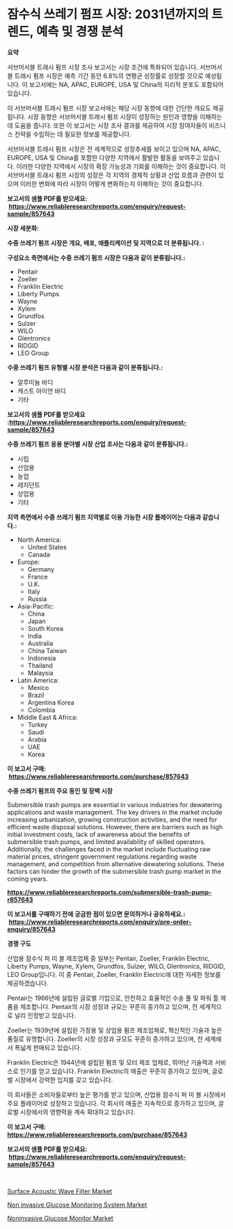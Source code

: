 <p><h1>잠수식 쓰레기 펌프 시장: 2031년까지의 트렌드, 예측 및 경쟁 분석</h1></p><p><strong>요약</strong></p>
<p><p>서브머서블 트래시 펌프 시장 조사 보고서는 시장 조건에 특화되어 있습니다. 서브머서블 트래시 펌프 시장은 예측 기간 동안 6.8%의 연평균 성장률로 성장할 것으로 예상됩니다. 이 보고서에는 NA, APAC, EUROPE, USA 및 China의 지리적 분포도 포함되어 있습니다.</p><p>이 서브머서블 트래시 펌프 시장 보고서에는 해당 시장 동향에 대한 간단한 개요도 제공됩니다. 시장 동향은 서브머서블 트래시 펌프 시장이 성장하는 원인과 영향을 이해하는 데 도움을 줍니다. 또한 이 보고서는 시장 조사 결과를 제공하여 시장 참여자들이 비즈니스 전략을 수립하는 데 필요한 정보를 제공합니다.</p><p>서브머서블 트래시 펌프 시장은 전 세계적으로 성장추세를 보이고 있으며 NA, APAC, EUROPE, USA 및 China를 포함한 다양한 지역에서 활발한 활동을 보여주고 있습니다. 이러한 다양한 지역에서 시장의 확장 가능성과 기회를 이해하는 것이 중요합니다. 이 서브머서블 트래시 펌프 시장의 성장은 각 지역의 경제적 상황과 산업 흐름과 관련이 있으며 이러한 변화에 따라 시장이 어떻게 변화하는지 이해하는 것이 중요합니다.</p></p>
<p><strong>보고서의 샘플 PDF를 받으세요: &nbsp;<a href="https://www.reliableresearchreports.com/enquiry/request-sample/857643">https://www.reliableresearchreports.com/enquiry/request-sample/857643</a></strong></p>
<p><strong>시장 세분화:</strong></p>
<p><strong> 수중 쓰레기 펌프 시장은 개요, 배포, 애플리케이션 및 지역으로 더 분류됩니다. :</strong></p>
<p><strong>구성요소 측면에서는 수중 쓰레기 펌프 시장은 다음과 같이 분류됩니다.:</strong></p>
<p><ul><li>Pentair</li><li>Zoeller</li><li>Franklin Electric</li><li>Liberty Pumps</li><li>Wayne</li><li>Xylem</li><li>Grundfos</li><li>Sulzer</li><li>WILO</li><li>Glentronics</li><li>RIDGID</li><li>LEO Group</li></ul></p>
<p><strong> 수중 쓰레기 펌프 유형별 시장 분석은 다음과 같이 분류됩니다.:</strong></p>
<p><ul><li>알루미늄 바디</li><li>캐스트 아이언 바디</li><li>기타</li></ul></p>
<p><strong>보고서의 샘플 PDF를 받으세요 :<a href="https://www.reliableresearchreports.com/enquiry/request-sample/857643">https://www.reliableresearchreports.com/enquiry/request-sample/857643</a></strong></p>
<p><strong> 수중 쓰레기 펌프 응용 분야별 시장 산업 조사는 다음과 같이 분류됩니다.:</strong></p>
<p><ul><li>시립</li><li>산업용</li><li>농업</li><li>레지던트</li><li>상업용</li><li>기타</li></ul></p>
<p><strong>지역 측면에서 수중 쓰레기 펌프 지역별로 이용 가능한 시장 플레이어는 다음과 같습니다.:</strong></p>
<p><ul>
    <li>
        North America:
        <ul>
            <li>United States</li>
            <li>Canada</li>
        </ul>
    </li>
    <li>
        Europe:
        <ul>
            <li>Germany</li>
            <li>France</li>
            <li>U.K.</li>
            <li>Italy</li>
            <li>Russia</li>
        </ul>
    </li>
    <li>
        Asia-Pacific:
        <ul>
            <li>China</li>
            <li>Japan</li>
            <li>South Korea</li>
            <li>India</li>
            <li>Australia</li>
            <li>China Taiwan</li>
            <li>Indonesia</li>
            <li>Thailand</li>
            <li>Malaysia</li>
        </ul>
    </li>
    <li>
        Latin America:
        <ul>
            <li>Mexico</li>
            <li>Brazil</li>
            <li>Argentina Korea</li>
            <li>Colombia</li>
        </ul>
    </li>
    <li>
        Middle East & Africa:
        <ul>
            <li>Turkey</li>
            <li>Saudi</li>
            <li>Arabia</li>
            <li>UAE</li>
            <li>Korea</li>
        </ul>
    </li>
    </ul></p>
<p><strong>이 보고서 구매: &nbsp;<a href="https://www.reliableresearchreports.com/purchase/857643">https://www.reliableresearchreports.com/purchase/857643</a></strong></p>
<p><strong>수중 쓰레기 펌프의 주요 동인 및 장벽 시장</strong></p>
<p><p>Submersible trash pumps are essential in various industries for dewatering applications and waste management. The key drivers in the market include increasing urbanization, growing construction activities, and the need for efficient waste disposal solutions. However, there are barriers such as high initial investment costs, lack of awareness about the benefits of submersible trash pumps, and limited availability of skilled operators. Additionally, the challenges faced in the market include fluctuating raw material prices, stringent government regulations regarding waste management, and competition from alternative dewatering solutions. These factors can hinder the growth of the submersible trash pump market in the coming years.</p></p>
<p><strong><a href="https://www.reliableresearchreports.com/submersible-trash-pump-r857643">https://www.reliableresearchreports.com/submersible-trash-pump-r857643</a></strong></p>
<p><strong>이 보고서를 구매하기 전에 궁금한 점이 있으면 문의하거나 공유하세요.: &nbsp;<a href="https://www.reliableresearchreports.com/enquiry/pre-order-enquiry/857643">https://www.reliableresearchreports.com/enquiry/pre-order-enquiry/857643</a></strong></p>
<p><strong>경쟁 구도</strong></p>
<p><p>산업용 잠수식 퍼 미 블 제조업체 중 일부는 Pentair, Zoeller, Franklin Electric, Liberty Pumps, Wayne, Xylem, Grundfos, Sulzer, WILO, Glentronics, RIDGID, LEO Group입니다. 이 중 Pentair, Zoeller, Franklin Electric에 대한 자세한 정보를 제공하겠습니다.</p><p>Pentair는 1966년에 설립된 글로벌 기업으로, 안전하고 효율적인 수송 풀 및 파워 툴 제품을 제조합니다. Pentair의 시장 성장과 규모는 꾸준히 증가하고 있으며, 전 세계적으로 널리 인정받고 있습니다.</p><p>Zoeller는 1939년에 설립된 가정용 및 상업용 펌프 제조업체로, 혁신적인 기술과 높은 품질로 유명합니다. Zoeller의 시장 성장과 규모도 꾸준히 증가하고 있으며, 전 세계에서 폭넓게 판매되고 있습니다.</p><p>Franklin Electric은 1944년에 설립된 펌프 및 모터 제조 업체로, 뛰어난 기술력과 서비스로 인기를 얻고 있습니다. Franklin Electric의 매출은 꾸준히 증가하고 있으며, 글로벌 시장에서 강력한 입지를 갖고 있습니다.</p><p>이 회사들은 소비자들로부터 높은 평가를 받고 있으며, 산업용 잠수식 퍼 미 블 시장에서 주요 플레이어로 성장하고 있습니다. 각 회사의 매출은 지속적으로 증가하고 있으며, 글로벌 시장에서의 영향력을 계속 확대하고 있습니다.</p></p>
<p><strong>이 보고서 구매: &nbsp; <a href="https://www.reliableresearchreports.com/purchase/857643">https://www.reliableresearchreports.com/purchase/857643</a></strong></p>
<p><strong>보고서의 샘플 PDF를 받으세요: &nbsp;<a href="https://www.reliableresearchreports.com/enquiry/request-sample/857643">https://www.reliableresearchreports.com/enquiry/request-sample/857643</a></strong><strong></strong></p>
<p>&nbsp;</p>
<p><p><a href="https://frill-swim-3cd.notion.site/Surface-Acoustic-Wave-Filter-Market-Exploring-Market-Share-Market-Trends-and-Future-Growth-4e950132f9404b7c9785cf6827ab1507">Surface Acoustic Wave Filter Market</a></p><p><a href="https://github.com/singletonthaxterkelliehr2df/Market-Research-Report-List-2/blob/main/non-invasive-glucose-monitoring-system-market.md">Non invasive Glucose Monitoring System Market</a></p><p><a href="https://github.com/kufem1/Market-Research-Report-List-2/blob/main/noninvasive-glucose-monitor-market.md">Noninvasive Glucose Monitor Market</a></p></p>